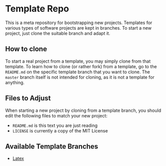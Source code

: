 # Template Repo

This is a meta repository for bootstrapping new projects.
Templates for various types of software projects are kept in branches.
To start a new project, just clone the suitable branch and adapt it.

## How to clone

To start a real project from a template, you may simply clone from that template.
To learn how to clone (or rather fork) from a template, go to the `README.md`
on the specific template branch that you want to clone. The `master` branch
itself is not intended for cloning, as it is not a template for anything.

## Files to Adjust

When starting a new project by cloning from a template branch, you should edit the
following files to match your new project:

- `README.md` is this text you are just reading
- `LICENSE` is currently a copy of the MIT License

## Available Template Branches

- [Latex](https://github.com/blaulaub/template-repo/tree/Latex)
